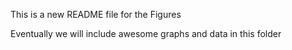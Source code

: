 This is a new README file for the Figures

Eventually we will include awesome graphs and data in this folder
